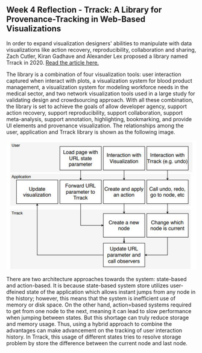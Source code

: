 Week 4 Reflection - Trrack: A Library for Provenance-Tracking in Web-Based Visualizations
--
In order to expand visualization designers' abilities to manipulate with data visualizations like action recovery, reproducibility, collaboration and sharing, Zach Cutler, Kiran Gadhave and Alexander Lex proposed a library named Trrack in 2020. [Read the article here.](https://sci.utah.edu/~vdl/papers/2020_visshort_trrack.pdf)

The library is a combination of four visualization tools: user interaction captured when interact with plots, a visualization system for blood product management, a visualization system for modeling workforce needs in the medical sector, and two network visualization tools used in a large study for validating design and crowdsourcing approach. With all these combination, the library is set to achieve the goals of allow developer agency, support action recovery, support reproducibility, support collaboration, support meta-analysis, support annotation, highlighting, bookmarking, and provide UI elements and provenance visualization. The relationships among the user, application and Trrack library is shown as the following image.

<div style="text-align:center">
<img src="./images/week4-1.JPG" />
</div>

There are two architecture approaches towards the system: state-based and action-based. It is because state-based system store utilizes user-dfeined state of the application which allows instant jumps from any node in the history; however, this means that the system is inefficient use of memory or disk space. On the other hand, action=based systems required to get from one node to the next, meaning it can lead to slow performance when jumping between states. But this shortage can truly reduce storage and memory usage. Thus, using a hybrid approach to combine the advantages can make advancement on the tracking of user interaction history. In Trrack, this usage of different states tries to resolve storage problem by store the difference between the current node and last node. 